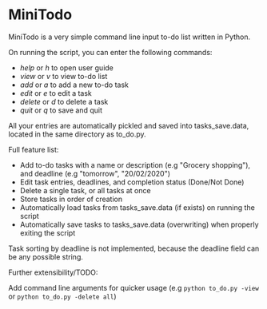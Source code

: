 # MiniTodo

MiniTodo is a very simple command line input to-do list written in Python. 

On running the script, you can enter the following commands:

- *help* or *h* to open user guide
- *view* or *v* to view to-do list
- *add* or *a* to add a new to-do task
- *edit* or *e* to edit a task
- *delete* or *d* to delete a task
- *quit* or *q* to save and quit

All your entries are automatically pickled and saved into tasks_save.data, located in the same directory as to_do.py.

Full feature list:
- Add to-do tasks with a name or description (e.g "Grocery shopping"), and deadline (e.g "tomorrow", "20/02/2020")
- Edit task entries, deadlines, and completion status (Done/Not Done)
- Delete a single task, or all tasks at once
- Store tasks in order of creation
- Automatically load tasks from tasks_save.data (if exists) on running the script
- Automatically save tasks to tasks_save.data (overwriting) when properly exiting the script

Task sorting by deadline is not implemented, because the deadline field can be any possible string. 

Further extensibility/TODO:

Add command line arguments for quicker usage (e.g `python to_do.py -view` or `python to_do.py -delete all`)

